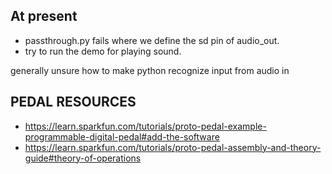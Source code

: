 ## At present

- passthrough.py fails where we define the sd pin of audio_out.
- try to run the demo for playing sound.

generally unsure how to make python recognize input from audio in

## PEDAL RESOURCES

- https://learn.sparkfun.com/tutorials/proto-pedal-example-programmable-digital-pedal#add-the-software
- https://learn.sparkfun.com/tutorials/proto-pedal-assembly-and-theory-guide#theory-of-operations
